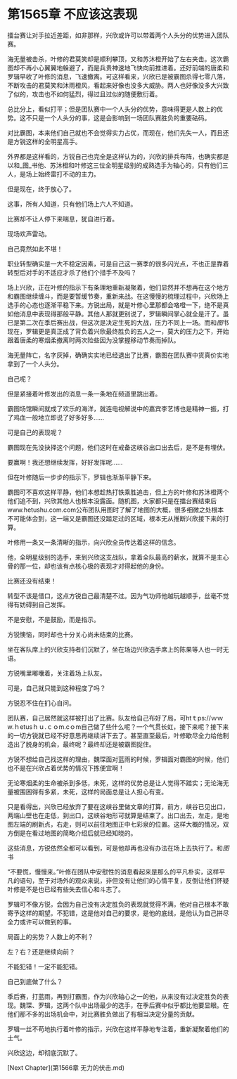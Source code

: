 # 第1565章 不应该这表现

擂台赛让对手拉近差距，如非那样，兴欣或许可以带着两个人头分的优势进入团队赛。

海无量被击杀，叶修的君莫笑却是顺利攀顶，又和苏沐橙开始了左右夹击。这次霸图却不再小心翼翼地躲避了，而是兵贵神速地飞快向前推进着。还好前端的唐柔和罗辑早收了叶修的消息，飞速撤离。可这样看来，兴欣已是被霸图杀得七零八落，不断攻击的君莫笑和沐雨橙风，看起来好像也没多大威胁。两人也好像没多大兴致了似的，攻击也不如何猛烈，得过且过似的随便敷衍着。

总比分上，看似打平；但是团队赛中一个人头分的优势，意味得更是人数上的优势。这不只是一个人头分的事，这是会影响到一场团队赛胜负的重要砝码。

对比霸图，本来他们自己就也不会觉得实力占优，而现在，他们先失一人，而且还是方锐这样的全明星高手。

外界都是这样看的，方锐自己也完全是这样认为的，兴欣的排兵布阵，也确实都是以和_图_书他、苏沐橙和叶修这三位全明星级别的成熟选手为轴心的，只有他们三人，是场上始终雷打不动的主力。

但是现在，终于放心了。

这事，所有人知道，只有他们场上六人不知道。

比赛却不让人停下来喘息，犹自进行着。

现场欢声雷动。

自己竟然如此不堪！

职业转型确实是一大不稳定因素，可是自己这一赛季的很多闪光点，不也正是靠着转型后对手的不适应才杀了他们个措手不及吗？

场上兴欣，正在叶修的指示下有条理地重新凝聚着，他们显然并不想再在这个地方和霸图继续缠斗，而是要暂缓节奏，重新来战。在这慢慢的梳理过程中，兴欣场上选手的心态也逐渐平稳下来。方锐出局，就是叶修心里那都会咯噔一下，绝不是真如他消息中表现得那般平静。其他人那就更别说了，罗辑瞬间掌心就全是汗了。虽已是第二次在季后赛出战，但这次是决定生死的大战，压力不同上一场。而和*图*书现在，罗辑更是真正成了背负着兴欣最终胜负的五人之一，莫大的压力之下，开始跟着唐柔的寒烟柔撤离时两次险些因为没掌握移动节奏而掉队。

海无量阵亡，名字灰掉，确确实实地已经退出了比赛，霸图在团队赛中货真价实地拿到了一个人头分。

自己呢？

但是紧接着叶修发出的消息一条一条地在频道里跳出着。

霸图场馆瞬间就成了欢乐的海洋，就连电视解说中的嘉宾李艺博也是精神一振，打了鸡血一般地立即说了好多好多……

可是自己的表现呢？

霸图现在先没抉择这个问题，他们这时在戒备这峡谷出口出去后，是不是有埋伏。

要赢啊！我还想继续发挥，好好发挥呢……

但在叶修随后一步步的指示下，罗辑也渐渐平静下来。

霸图可不喜欢这样平静，他们本想趁热打铁乘胜追击，但上方的叶修和苏沐橙两个他们追不到，兴欣其他人也根本没露面。随机图，大家都只是在擂台赛结束后www.hetushu.com.com公布团队用图时了解了地图的大概，很多细微之处根本不可能体会到，这一端又是霸图还没踏足过的区域，根本无从推断兴欣接下来的打算。

叶修用一条又一条清晰的指示，向兴欣全员传达着这样的信念。

他，全明星级别的选手，来到兴欣这支战队，拿着全队最高的薪水，就算不是主心骨的那一位，却也该有点核心极的表现才对得起他的身份。

比赛还没有结束！

转型不该是借口，这点方锐自己最清楚不过。因为气功师他越玩越顺手，丝毫不觉得有妨碍到自己发挥。

不是安慰，不是鼓励，而是指示。

方锐懊恼，同时却也十分关心尚未结束的比赛。

坐在客队席上的兴欣支持者们沉默了，坐在场边兴欣选手席上的陈果等人也一时无语。

方锐嘴里嘟囔着，关注着场上队友。

可是，自己就只能到这种程度了吗？

方锐忍不住在扪心自问。

团队赛，自己居然就这样被打出了比赛。队友给自己布好了局，可htｔps://ｗｗw.ｈetusｈｕ.ｃｏm.cｏm自己做了些什么呢？一个气贯长虹，接下来呢？接下来的一切方锐就已经不好意思再继续讲下去了。甚至直至最后，叶修歇尽全力给他制造出了脱身的机会，最终呢？最终却还是被霸图捉住。

方锐不想给自己找这样的理由，魏琛面对蓝雨的时候，罗辑面对霸图的时候，他们也不是在兴欣占着优势的情况下拣便宜啊！

无论寒烟柔的生命被杀到多低，未死，这样的优势总是让人觉得不踏实；无论海无量被围困得有多紧，未死，这样的局面总是让人担心有变。

只是看得出，兴欣已经放弃了要在这峡谷里做文章的打算，前方，峡谷已见出口，两端山壁也在走低，到出口，这峡谷地形可就算是结束了。出口出去，左走，是地图左端的刷新点，右走，则可以前往地图正中七彩泉的位置。这样大概的情况，双方倒是在看过地图的简略介绍后就已经知晓的。

这些消息，方锐依然全都可以看到，可是他却再也没有办法在场上去执行了。和*图*书

“不要慌，慢慢来。”叶修在团队中安慰性的消息看起来是那么的平凡朴实，这样平凡的语句，至于对场外的观众来说，非但没有让他们的心情平复，反倒让他们怀疑叶修是不是也已经有些失去信心和斗志了。

罗辑可不像方锐，会因为自己没有决定胜负的表现就觉得不满，他对自己根本不敢寄予这样的期望。不犯错，这是他对自己的要求，是他的底线，是他认为自己拼尽全力或许可以做到的事。

局面上的劣势？人数上的不利？

左？右？还是继续向前？

不能犯错！一定不能犯错。

自己到底做了什么？

季后赛，打蓝雨，再到打霸图，作为兴欣轴心之一的他，从来没有过决定胜负的表现。魏琛、罗辑，这两个队中出场最少的选手，在季后赛中似乎都比他要显眼。在他们那不多的出场机会中，对比赛胜负做出了有相当决定分量的贡献。

罗辑一丝不苟地执行着叶修的指示，兴欣在这样平静地专注着，重新凝聚着他们的士气。

兴欣这边，却彻底沉默了。



[Next Chapter](第1566章 无力的伏击.md)